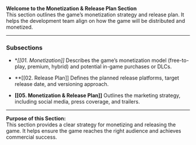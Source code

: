 **Welcome to the Monetization & Release Plan Section**  
This section outlines the game’s monetization strategy and release plan. It helps the development team align on how the game will be distributed and monetized.

---

### Subsections

- **[[01. Monetization]]*
    Describes the game’s monetization model (free-to-play, premium, hybrid) and potential in-game purchases or DLCs.
    
- **[[02. Release Plan]]
    Defines the planned release platforms, target release date, and versioning approach.
    
- **[[05. Monetization & Release Plan]]**
    Outlines the marketing strategy, including social media, press coverage, and trailers.
    

---

**Purpose of this Section:**  
This section provides a clear strategy for monetizing and releasing the game. It helps ensure the game reaches the right audience and achieves commercial success.